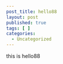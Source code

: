 ```yaml
---
post_title: hello88
layout: post
published: true
tags: [ ]
categories:
  - Uncategorized
---
```

this is hello88
